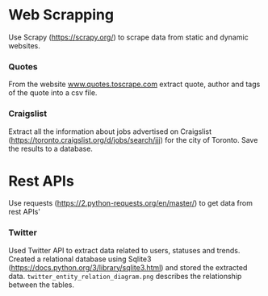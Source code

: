 # Web Scrapping
Use Scrapy (https://scrapy.org/) to scrape data from static and dynamic websites. 

### Quotes
From the website www.quotes.toscrape.com extract quote, author and tags of the quote into a csv file.

### Craigslist
Extract all the information about jobs advertised on Craigslist (https://toronto.craigslist.org/d/jobs/search/jjj) for the city of Toronto. Save the results to a database.


# Rest APIs
Use requests (https://2.python-requests.org/en/master/) to get data from rest APIs'

### Twitter
Used Twitter API to extract data related to users, statuses and trends. Created a relational database using Sqlite3 (https://docs.python.org/3/library/sqlite3.html) and stored the extracted data. `twitter_entity_relation_diagram.png` describes the relationship between the tables. 

